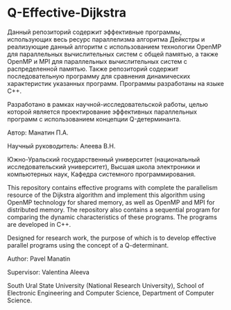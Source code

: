 # Q-Effective-Dijkstra
Данный репозиторий содержит эффективные программы, использующих весь ресурс параллелизма алгоритма Дейкстры и реализующие данный алгоритм с использованием технологии OpenMP для параллельных вычислительных систем с общей памятью, а также OpenMP и MPI для параллельных вычислительных систем с распределенной памятью. Также репозиторий содержит последовательную программу для сравнения динамических характеристик указанных программ. Программы разработаны на языке C++.

Разработано в рамках научной-исследовательской работы, целью которой является проектирование эффективных параллельных программ с использованием концепции Q-детерминанта.

Автор: Манатин П.А.

Научный руководитель: Алеева В.Н.

Южно-Уральский государственный университет (национальный исследовательский университет), Высшая школа электроники и компьютерных наук, Кафедра системного программирования.

This repository contains effective programs with complete the parallelism resource of the Dijkstra algorithm and implement this algorithm using OpenMP technology for shared memory, as well as OpenMP and MPI for distributed memory. The repository also contains a sequential program for comparing the dynamic characteristics of these programs. The programs are developed in C++.

Designed for research work, the purpose of which is to develop effective parallel programs using the concept of a Q-determinant.

Author: Pavel Manatin

Supervisor: Valentina Aleeva

South Ural State University (National Research University), School of Electronic Engineering and Computer Science, Department of Computer Science.
